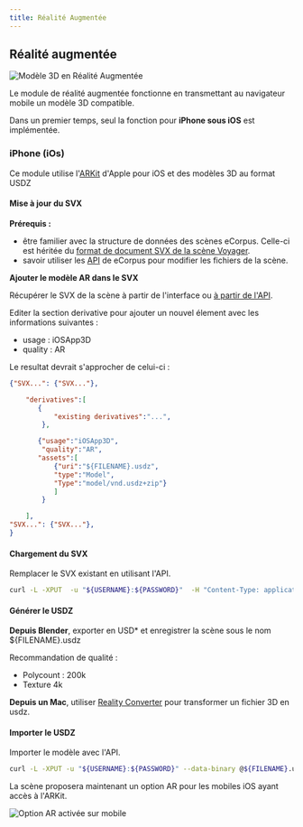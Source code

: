 ```yaml
---
title: Réalité Augmentée
---
```


## Réalité augmentée



<img  src="/assets/img/doc/AR_nu_fardeau.jpg" title="Modèle 3D en Réalité Augmentée" class="fluid" alt="Modèle 3D en Réalité Augmentée">


Le module de réalité augmentée fonctionne en transmettant au navigateur mobile un modèle 3D compatible.

Dans un premier temps, seul la fonction pour **iPhone sous iOS** est implémentée.

### iPhone (iOs)

Ce module utilise l'[ARKit](https://developer.apple.com/augmented-reality/arkit/) d'Apple pour iOS et des modèles 3D au format USDZ

#### Mise à jour du SVX

**Prérequis :** 

- être familier avec la structure de données des scènes eCorpus. Celle-ci est héritée du [format de document SVX de la scène Voyager](https://smithsonian.github.io/dpo-voyager/document/overview/). 
- savoir utiliser les [API](/fr/doc/guides/import_export) de eCorpus pour modifier les fichiers de la scène.


**Ajouter le modèle AR dans le SVX**

Récupérer le SVX de la scène à partir de l'interface ou [à partir de l'API](/fr/doc/guides/import_export).


Editer la section derivative pour ajouter un nouvel élement avec les informations suivantes :
- usage : iOSApp3D
- quality : AR

Le resultat devrait s'approcher de celui-ci :  

```json
{"SVX...": {"SVX..."},

    "derivatives":[
       {
           "existing derivatives":"...",
        },

       {"usage":"iOSApp3D",
        "quality":"AR",
       "assets":[
           {"uri":"${FILENAME}.usdz",
           "type":"Model",
           "Type":"model/vnd.usdz+zip"}
           ]
        }

    ],
"SVX...": {"SVX..."},
}
```

#### Chargement du SVX

Remplacer le SVX existant en utilisant l'API.

```bash
curl -L -XPUT  -u "${USERNAME}:${PASSWORD}"  -H "Content-Type: application/json" --data-binary @scene.svx.json https://${HOSTNAME}/scenes/${NAME}/scene.svx.json
```

#### Générer le USDZ

**Depuis Blender**, exporter en USD* et enregistrer la scène sous le nom ${FILENAME}.usdz

Recommandation de qualité :

- Polycount : 200k
- Texture 4k 

**Depuis un Mac**, utiliser [Reality Converter](https://developer.apple.com/augmented-reality/tools/) pour transformer un fichier 3D en usdz.

#### Importer le USDZ

Importer le modèle avec l'API.

```bash
curl -L -XPUT -u "${USERNAME}:${PASSWORD}" --data-binary @${FILENAME}.usdz https://${HOSTNAME}/scenes/${NAME}/${FILENAME}.usdz
```

La scène proposera maintenant un option AR pour les mobiles iOS ayant accès à l'ARKit.

<img  src="/assets/img/doc/AR.jpg" title="Option AR activée sur mobile" class="fluid" alt="Option AR activée sur mobile">
